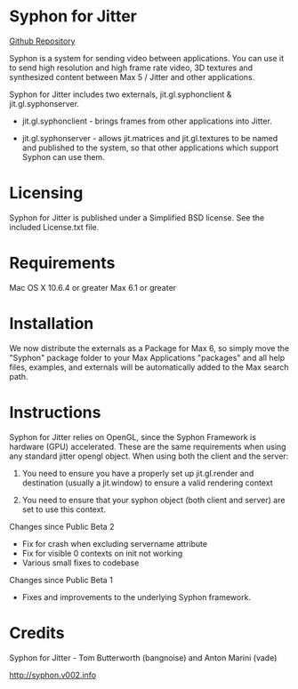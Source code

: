 
Syphon for Jitter
===
[Github Repository](https://github.com/Syphon/Jitter/releases/)

Syphon is a system for sending video between applications. You can use it to send high resolution and high frame rate video, 3D textures and synthesized content between Max 5 / Jitter and other applications.

Syphon for Jitter includes two externals, jit.gl.syphonclient & jit.gl.syphonserver. 

* jit.gl.syphonclient - brings frames from other applications into Jitter.

* jit.gl.syphonserver - allows jit.matrices and jit.gl.textures to be named and published to the system, so that other applications which support Syphon can use them.

Licensing
====

Syphon for Jitter is published under a Simplified BSD license. See the included License.txt file.

Requirements
====

Mac OS X 10.6.4 or greater
Max 6.1 or greater

Installation
====

We now distribute the externals as a Package for Max 6, so simply move the "Syphon" package folder to your Max Applications "packages" and all help files, examples, and externals will be automatically added to the Max search path.

Instructions
====

Syphon for Jitter relies on OpenGL, since the Syphon Framework is hardware (GPU) accelerated. These are the same requirements when using any standard jitter opengl object. When using both the client and the server:

1. You need to ensure you have a properly set up jit.gl.render and destination (usually a jit.window) to ensure a valid rendering context

2. You need to ensure that your syphon object (both client and server) are set to use this context.

Changes since Public Beta 2
- Fix for crash when excluding servername attribute
- Fix for visible 0 contexts on init not working
- Various small fixes to codebase

Changes since Public Beta 1
- Fixes and improvements to the underlying Syphon framework.

Credits
====

Syphon for Jitter - Tom Butterworth (bangnoise) and Anton Marini (vade)

http://syphon.v002.info
